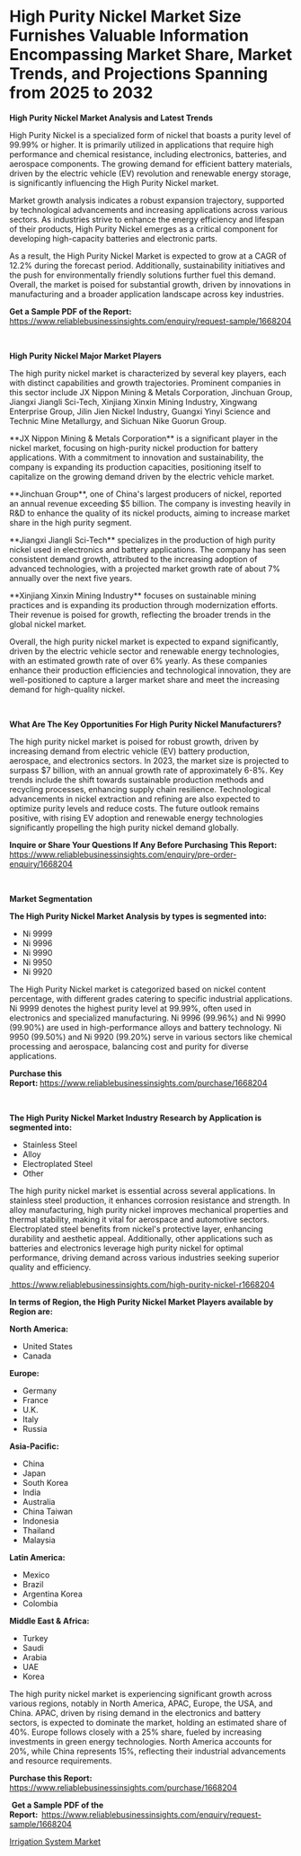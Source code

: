 <p><h1>High Purity Nickel Market Size Furnishes Valuable Information Encompassing Market Share, Market Trends, and Projections Spanning from 2025 to 2032</h1></p><p><strong>High Purity Nickel Market Analysis and Latest Trends</strong></p>
<p><p>High Purity Nickel is a specialized form of nickel that boasts a purity level of 99.99% or higher. It is primarily utilized in applications that require high performance and chemical resistance, including electronics, batteries, and aerospace components. The growing demand for efficient battery materials, driven by the electric vehicle (EV) revolution and renewable energy storage, is significantly influencing the High Purity Nickel market.</p><p>Market growth analysis indicates a robust expansion trajectory, supported by technological advancements and increasing applications across various sectors. As industries strive to enhance the energy efficiency and lifespan of their products, High Purity Nickel emerges as a critical component for developing high-capacity batteries and electronic parts. </p><p>As a result, the High Purity Nickel Market is expected to grow at a CAGR of 12.2% during the forecast period. Additionally, sustainability initiatives and the push for environmentally friendly solutions further fuel this demand. Overall, the market is poised for substantial growth, driven by innovations in manufacturing and a broader application landscape across key industries.</p></p>
<p><strong>Get a Sample PDF of the Report:&nbsp;</strong> <a href="https://www.reliablebusinessinsights.com/enquiry/request-sample/1668204?utm_campaign=2534&utm_medium=2&utm_source=Github&utm_content=ia&utm_term=06032025&utm_id=high-purity-nickel">https://www.reliablebusinessinsights.com/enquiry/request-sample/1668204</a></p>
<p>&nbsp;</p>
<p><strong>High Purity Nickel Major Market Players</strong></p>
<p><p>The high purity nickel market is characterized by several key players, each with distinct capabilities and growth trajectories. Prominent companies in this sector include JX Nippon Mining & Metals Corporation, Jinchuan Group, Jiangxi Jiangli Sci-Tech, Xinjiang Xinxin Mining Industry, Xingwang Enterprise Group, Jilin Jien Nickel Industry, Guangxi Yinyi Science and Technic Mine Metallurgy, and Sichuan Nike Guorun Group.</p><p>**JX Nippon Mining & Metals Corporation** is a significant player in the nickel market, focusing on high-purity nickel production for battery applications. With a commitment to innovation and sustainability, the company is expanding its production capacities, positioning itself to capitalize on the growing demand driven by the electric vehicle market.</p><p>**Jinchuan Group**, one of China's largest producers of nickel, reported an annual revenue exceeding $5 billion. The company is investing heavily in R&D to enhance the quality of its nickel products, aiming to increase market share in the high purity segment.</p><p>**Jiangxi Jiangli Sci-Tech** specializes in the production of high purity nickel used in electronics and battery applications. The company has seen consistent demand growth, attributed to the increasing adoption of advanced technologies, with a projected market growth rate of about 7% annually over the next five years.</p><p>**Xinjiang Xinxin Mining Industry** focuses on sustainable mining practices and is expanding its production through modernization efforts. Their revenue is poised for growth, reflecting the broader trends in the global nickel market.</p><p>Overall, the high purity nickel market is expected to expand significantly, driven by the electric vehicle sector and renewable energy technologies, with an estimated growth rate of over 6% yearly. As these companies enhance their production efficiencies and technological innovation, they are well-positioned to capture a larger market share and meet the increasing demand for high-quality nickel.</p></p>
<p>&nbsp;</p>
<p><strong>What Are The Key Opportunities For High Purity Nickel Manufacturers?</strong></p>
<p><p>The high purity nickel market is poised for robust growth, driven by increasing demand from electric vehicle (EV) battery production, aerospace, and electronics sectors. In 2023, the market size is projected to surpass $7 billion, with an annual growth rate of approximately 6-8%. Key trends include the shift towards sustainable production methods and recycling processes, enhancing supply chain resilience. Technological advancements in nickel extraction and refining are also expected to optimize purity levels and reduce costs. The future outlook remains positive, with rising EV adoption and renewable energy technologies significantly propelling the high purity nickel demand globally.</p></p>
<p><strong>Inquire or Share Your Questions If Any Before Purchasing This Report:</strong> <a href="https://www.reliablebusinessinsights.com/enquiry/pre-order-enquiry/1668204?utm_campaign=2534&utm_medium=2&utm_source=Github&utm_content=ia&utm_term=06032025&utm_id=high-purity-nickel">https://www.reliablebusinessinsights.com/enquiry/pre-order-enquiry/1668204</a></p>
<p>&nbsp;</p>
<p><strong>Market Segmentation</strong></p>
<p><strong>The High Purity Nickel Market Analysis by types is segmented into:</strong></p>
<p><ul><li>Ni 9999</li><li>Ni 9996</li><li>Ni 9990</li><li>Ni 9950</li><li>Ni 9920</li></ul></p>
<p><p>The High Purity Nickel market is categorized based on nickel content percentage, with different grades catering to specific industrial applications. Ni 9999 denotes the highest purity level at 99.99%, often used in electronics and specialized manufacturing. Ni 9996 (99.96%) and Ni 9990 (99.90%) are used in high-performance alloys and battery technology. Ni 9950 (99.50%) and Ni 9920 (99.20%) serve in various sectors like chemical processing and aerospace, balancing cost and purity for diverse applications.</p></p>
<p><strong>Purchase this Report:&nbsp;</strong><a href="https://www.reliablebusinessinsights.com/purchase/1668204?utm_campaign=2534&utm_medium=2&utm_source=Github&utm_content=ia&utm_term=06032025&utm_id=high-purity-nickel">https://www.reliablebusinessinsights.com/purchase/1668204</a></p>
<p>&nbsp;</p>
<p><strong>The High Purity Nickel Market Industry Research by Application is segmented into:</strong></p>
<p><ul><li>Stainless Steel</li><li>Alloy</li><li>Electroplated Steel</li><li>Other</li></ul></p>
<p><p>The high purity nickel market is essential across several applications. In stainless steel production, it enhances corrosion resistance and strength. In alloy manufacturing, high purity nickel improves mechanical properties and thermal stability, making it vital for aerospace and automotive sectors. Electroplated steel benefits from nickel's protective layer, enhancing durability and aesthetic appeal. Additionally, other applications such as batteries and electronics leverage high purity nickel for optimal performance, driving demand across various industries seeking superior quality and efficiency.</p></p>
<p><a href="https://www.reliablebusinessinsights.com/high-purity-nickel-r1668204?utm_campaign=2534&utm_medium=2&utm_source=Github&utm_content=ia&utm_term=06032025&utm_id=high-purity-nickel">&nbsp;https://www.reliablebusinessinsights.com/high-purity-nickel-r1668204</a></p>
<p><strong>In terms of Region, the High Purity Nickel Market Players available by Region are:</strong></p>
<p>
    <p> <strong> North America: </strong>
        <ul>
            <li>United States</li>
            <li>Canada</li>
        </ul>
        </p> 
    <p> <strong> Europe: </strong>
        <ul>
            <li>Germany</li>
            <li>France</li>
            <li>U.K.</li>
            <li>Italy</li>
            <li>Russia</li>
        </ul>
        </p> 
    <p> <strong> Asia-Pacific: </strong>
        <ul>
            <li>China</li>
            <li>Japan</li>
            <li>South Korea</li>
            <li>India</li>
            <li>Australia</li>
            <li>China Taiwan</li>
            <li>Indonesia</li>
            <li>Thailand</li>
            <li>Malaysia</li>
        </ul>
        </p> 
    <p> <strong> Latin America: </strong>
        <ul>
            <li>Mexico</li>
            <li>Brazil</li>
            <li>Argentina Korea</li>
            <li>Colombia</li>
        </ul>
        </p> 
    <p> <strong> Middle East & Africa: </strong>
        <ul>
            <li>Turkey</li>
            <li>Saudi</li>
            <li>Arabia</li>
            <li>UAE</li>
            <li>Korea</li>
        </ul>
    </p>
    </p>
<p><p>The high purity nickel market is experiencing significant growth across various regions, notably in North America, APAC, Europe, the USA, and China. APAC, driven by rising demand in the electronics and battery sectors, is expected to dominate the market, holding an estimated share of 40%. Europe follows closely with a 25% share, fueled by increasing investments in green energy technologies. North America accounts for 20%, while China represents 15%, reflecting their industrial advancements and resource requirements.</p></p>
<p><strong>Purchase this Report: </strong><a href="https://www.reliablebusinessinsights.com/purchase/1668204?utm_campaign=2534&utm_medium=2&utm_source=Github&utm_content=ia&utm_term=06032025&utm_id=high-purity-nickel">https://www.reliablebusinessinsights.com/purchase/1668204</a></p>
<p>&nbsp;<strong>Get a Sample PDF of the Report:&nbsp;&nbsp;</strong><a href="https://www.reliablebusinessinsights.com/enquiry/request-sample/1668204?utm_campaign=2534&utm_medium=2&utm_source=Github&utm_content=ia&utm_term=06032025&utm_id=high-purity-nickel">https://www.reliablebusinessinsights.com/enquiry/request-sample/1668204</a></p>
<p><strong></strong></p>
<p><p><a href="https://github.com/chungwimbu4/Market-Research-Report-List-1/blob/main/irrigation-system-market.md?utm_campaign=2534&utm_medium=2&utm_source=Github&utm_content=ia&utm_term=06032025&utm_id=high-purity-nickel">Irrigation System Market</a></p></p>